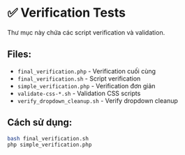 # ✅ Verification Tests

Thư mục này chứa các script verification và validation.

## Files:
- `final_verification.php` - Verification cuối cùng
- `final_verification.sh` - Script verification
- `simple_verification.php` - Verification đơn giản
- `validate-css-*.sh` - Validation CSS scripts
- `verify_dropdown_cleanup.sh` - Verify dropdown cleanup

## Cách sử dụng:
```bash
bash final_verification.sh
php simple_verification.php
```
